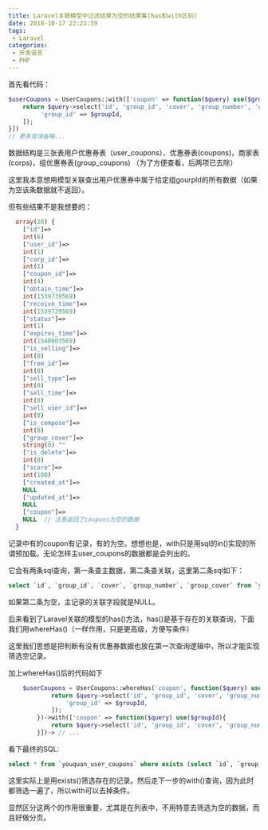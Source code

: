```yaml
---
title: Laravel关联模型中过滤结果为空的结果集(has和with区别)
date: 2018-10-17 22:23:59
tags:
 - Laravel
categories:
 - 开发语言
 - PHP
---
```


首先看代码：

```php
$userCoupons = UserCoupons::with(['coupon' => function($query) use($groupId){
    return $query->select('id', 'group_id', 'cover', 'group_number', 'group_cover')->where([
         'group_id' => $groupId,
    ]);
}])
// 更多查询省略...
```
数据结构是三张表用户优惠券表（user_coupons）、优惠券表(coupons)，商家表(corps)，组优惠券表(group_coupons) （为了方便查看，后两项已去除）

这里我本意想用模型关联查出用户优惠券中属于给定组gourpId的所有数据（如果为空该条数据就不返回）。

但有些结果不是我想要的：
```php
  array(20) {
    ["id"]=>
    int(6)
    ["user_id"]=>
    int(1)
    ["corp_id"]=>
    int(1)
    ["coupon_id"]=>
    int(4)
    ["obtain_time"]=>
    int(1539739569)
    ["receive_time"]=>
    int(1539739569)
    ["status"]=>
    int(1)
    ["expires_time"]=>
    int(1540603569)
    ["is_selling"]=>
    int(0)
    ["from_id"]=>
    int(0)
    ["sell_type"]=>
    int(0)
    ["sell_time"]=>
    int(0)
    ["sell_user_id"]=>
    int(0)
    ["is_compose"]=>
    int(0)
    ["group_cover"]=>
    string(0) ""
    ["is_delete"]=>
    int(0)
    ["score"]=>
    int(100)
    ["created_at"]=>
    NULL
    ["updated_at"]=>
    NULL
    ["coupon"]=>
    NULL  // 注意返回了coupons为空的数据
  }
```

记录中有的coupon有记录，有的为空。想想也是，with只是用sql的in()实现的所谓预加载。无论怎样主user_coupons的数据都是会列出的。

它会有两条sql查询，第一条查主数据，第二条查关联，这里第二条sql如下：

```SQL
select `id`, `group_id`, `cover`, `group_number`, `group_cover` from `youquan_coupons` where `youquan_coupons`.`id` in (1, 2, 3, 4, 5, 7, 8, 9, 10, 11, 13, 14) and (`group_id` = 1) and `youquan_coupons`.`deleted_at` is null
```
如果第二条为空，主记录的关联字段就是NULL。

后来看到了Laravel关联的模型的has()方法，has()是基于存在的关联查询，下面我们用whereHas()（一样作用，只是更高级，方便写条件）

这里我们思想是把判断有没有优惠券数据也放在第一次查询逻辑中，所以才能实现筛选空记录。

加上whereHas()后的代码如下
```php
    $userCoupons = UserCoupons::whereHas('coupon', function($query) use($groupId){
            return $query->select('id', 'group_id', 'cover', 'group_number', 'group_cover')->where([
                'group_id' => $groupId,
            ]);
        })->with(['coupon' => function($query) use($groupId){
            return $query->select('id', 'group_id', 'cover', 'group_number', 'group_cover');
        }])-> // ...
```

看下最终的SQL:

```SQL
select * from `youquan_user_coupons` where exists (select `id`, `group_id`, `cover`, `group_number`, `group_cover` from `youquan_coupons` where `youquan_user_coupons`.`coupon_id` = `youquan_coupons`.`id` and (`group_ids` = 1) and `youquan_coupons`.`deleted_at` is null) and (`status` = 1 and `user_id` = 1)
```
这里实际上是用exists()筛选存在的记录。然后走下一步的with()查询，因为此时都筛选一遍了，所以with可以去掉条件。

显然区分这两个的作用很重要，尤其是在列表中，不用特意去筛选为空的数据，而且好做分页。
